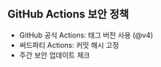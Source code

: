 ## GitHub Actions 보안 정책

- GitHub 공식 Actions: 태그 버전 사용 (@v4)
- 써드파티 Actions: 커밋 해시 고정
- 주간 보안 업데이트 체크
